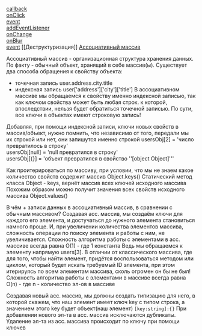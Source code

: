 [callback](https://youtu.be/cLxzFhW_dgY?t=1177)  
[onClick](https://youtu.be/cLxzFhW_dgY?t=997)  
[event](https://youtu.be/cLxzFhW_dgY?t=1177)  
[addEventListener](https://youtu.be/cLxzFhW_dgY?t=1598)  
[onChange](https://youtu.be/cLxzFhW_dgY?t=1990)  
[onBlur](https://youtu.be/cLxzFhW_dgY?t=2227)  
[event](https://youtu.be/cLxzFhW_dgY?t=2374)
[[Деструктуризация]]
[Ассоциативный массив](https://www.youtube.com/watch?v=CktBizzHI8g&ab_channel=IT-KAMASUTRA) 

Ассоциативный массив - организационная структура хранения данных. По факту - обычный объект, хранящий в себе массив(ы).
Существует два способа обращения к свойству объекта:
- точечная запись user.address.city.title
- индексная запись user['address']['city']['title']
В ассоциативном массиве мы обращаемся к свойству именно индексной записью, так как ключом свойства может быть любая строк. к которой, впоследствии, нельзя будет обратиться точечной записью.
По сути, все ключи в объектах имеют строковую запись!

Добавляя, при помощи индексной записи, ключи новых свойств в массив/объект, нужно помнить, что независимо от того, передали мы их строкой или нет, они запишутся именно строкой
    usersObj[2] = 'число превратилось в строку'  
    usersObj[null] = 'null превратился в строку'  
    usersObj[{}] = 'объект  превратился в свойство ''[object Object]'''

Как проитерироваться по массиву, при условии, что мы не знаем какое количество свойств содержит массив
    Object.keys()
Статический метод класса Object - keys, вернёт массив всех ключей исходного массива
Похожим образом можно получит значения всех свойств исходного массива
    Object.values()

В чём + записи данных в ассоциативный массив, в сравнении с обычным массивом?
Создавая асс. массив, мы создаём ключи для каждого его элемента, и достучаться до нужного элемента становиться намного проще. И, при увеличении количества элементов массива, сложность операции по поиску элемента и работы с ним, не увеличивается. 
Сложность алгоритма работы с элементами в асс. массиве всегда равна 
    O(1) - где 1 константа
Ведь мы обращаемся к элементу напрямую 
    users[3].
В отличии от классического массива, где для того, чтобы найти элемент, придётся воспользоваться методом или циклом, который будет искать требуемый ID элемента, при этом итерируясь по всем элементам массива, сколь огромен он бы не был!
Сложность алгоритма работы с элементами в массиве всегда равна 
    O(n) - где n - количество эл-ов в массиве

Создавая новый асс. массив, мы должны создать типизацию для него, в которой скажем, что наш элемент имеет ключ key с типом строка, а значением этого key будет объект(наш элемент)
`[key:string]:{}`
При добавлении нового эл-та в асс. массив исключаются дубликаты.
Удаление эл-та из асс. массива происходит по ключу при помощи ключев

